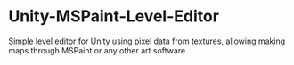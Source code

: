 # Unity-MSPaint-Level-Editor
Simple level editor for Unity using pixel data from textures, allowing making maps through MSPaint or any other art software
